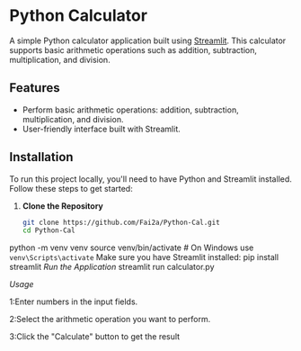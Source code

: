 # Python Calculator

A simple Python calculator application built using [Streamlit](https://streamlit.io/). This calculator supports basic arithmetic operations such as addition, subtraction, multiplication, and division.

## Features

- Perform basic arithmetic operations: addition, subtraction, multiplication, and division.
- User-friendly interface built with Streamlit.

## Installation

To run this project locally, you'll need to have Python and Streamlit installed. Follow these steps to get started:

1. **Clone the Repository**

   ```bash
   git clone https://github.com/Fai2a/Python-Cal.git
   cd Python-Cal
python -m venv venv
source venv/bin/activate  # On Windows use `venv\Scripts\activate`
   Make sure you have Streamlit installed:
   pip install streamlit
   *Run the Application*
   streamlit run calculator.py

*Usage*

1:Enter numbers in the input fields.

2:Select the arithmetic operation you want to perform.

3:Click the "Calculate" button to get the result


